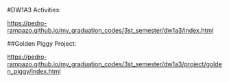 #DW1A3 Activities:

https://pedro-rampazo.github.io/my_graduation_codes/3st_semester/dw1a3/index.html

##Golden Piggy Project:

https://pedro-rampazo.github.io/my_graduation_codes/3st_semester/dw1a3/project/golden_piggy/index.html
